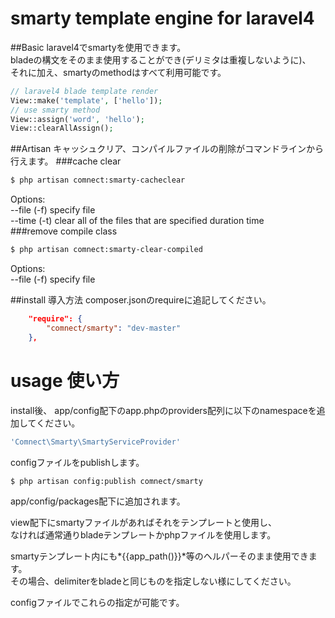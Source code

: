 smarty template engine for laravel4
========

##Basic
laravel4でsmartyを使用できます。  
bladeの構文をそのまま使用することができ(デリミタは重複しないように)、  
それに加え、smartyのmethodはすべて利用可能です。
```php
// laravel4 blade template render
View::make('template', ['hello']);
// use smarty method
View::assign('word', 'hello');  
View::clearAllAssign();  
```
##Artisan
キャッシュクリア、コンパイルファイルの削除がコマンドラインから行えます。
###cache clear
```bash
$ php artisan comnect:smarty-cacheclear
```
Options:  
 --file (-f)           specify file  
 --time (-t)           clear all of the files that are specified duration time  
###remove compile class
```bash
$ php artisan comnect:smarty-clear-compiled
```
Options:  
 --file (-f)           specify file  

##install 導入方法
composer.jsonのrequireに追記してください。
```json
	"require": {
		"comnect/smarty": "dev-master"
	},
```


usage 使い方
==================

install後、
app/config配下のapp.phpのproviders配列に以下のnamespaceを追加してください。  
```php
'Comnect\Smarty\SmartyServiceProvider'
```

configファイルをpublishします。
```bash
$ php artisan config:publish comnect/smarty
```
app/config/packages配下に追加されます。  


view配下にsmartyファイルがあればそれをテンプレートと使用し、  
なければ通常通りbladeテンプレートかphpファイルを使用します。  

smartyテンプレート内にも*{{app_path()}}*等のヘルパーそのまま使用できます。  
その場合、delimiterをbladeと同じものを指定しない様にしてください。  

configファイルでこれらの指定が可能です。  

